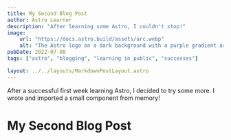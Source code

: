 ```yaml
---
title: My Second Blog Post
author: Astro Learner
description: "After learning some Astro, I couldn't stop!"
image:
    url: "https://docs.astro.build/assets/arc.webp"
    alt: "The Astro logo on a dark background with a purple gradient arc."
pubDate: 2022-07-08
tags: ["astro", "blogging", "learning in public", "successes"]

layout: ../../layouts/MarkdownPostLayout.astro
---
```

After a successful first week learning Astro, I decided to try some more. I wrote and imported a small component from memory!

# My Second Blog Post